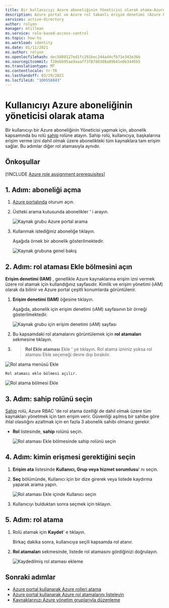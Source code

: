 ```yaml
---
title: Bir kullanıcıyı Azure aboneliğinin Yöneticisi olarak atama-Azure RBAC
description: Azure portal ve Azure rol tabanlı erişim denetimi (Azure RBAC) kullanarak bir kullanıcıyı Azure aboneliğinin Yöneticisi yapma hakkında bilgi edinin.
services: active-directory
author: rolyon
manager: mtillman
ms.service: role-based-access-control
ms.topic: how-to
ms.workload: identity
ms.date: 01/11/2021
ms.author: rolyon
ms.openlocfilehash: dec5888127ed1fc291bec244a44cfb71e343e3bb
ms.sourcegitcommit: f28ebb95ae9aaaff3f87d8388a09b41e0b3445b5
ms.translationtype: MT
ms.contentlocale: tr-TR
ms.lasthandoff: 03/29/2021
ms.locfileid: "100556843"
---
```

# <a name="assign-a-user-as-an-administrator-of-an-azure-subscription"></a>Kullanıcıyı Azure aboneliğinin yöneticisi olarak atama

Bir kullanıcıyı bir Azure aboneliğinin Yöneticisi yapmak için, abonelik kapsamında bu rolü [sahip](built-in-roles.md#owner) rolüne atayın. Sahip rolü, kullanıcıya, başkalarına erişim verme izni dahil olmak üzere abonelikteki tüm kaynaklara tam erişim sağlar. Bu adımlar diğer rol atamasıyla aynıdır.

## <a name="prerequisites"></a>Önkoşullar

[!INCLUDE [Azure role assignment prerequisites](../../includes/role-based-access-control/prerequisites-role-assignments.md)]

## <a name="step-1-open-the-subscription"></a>1. Adım: aboneliği açma

1. [Azure portalında](https://portal.azure.com) oturum açın.

1. Üstteki arama kutusunda abonelikler ' i arayın.

    ![Kaynak grubu Azure portal arama](./media/shared/sub-portal-search.png)

1. Kullanmak istediğiniz aboneliğe tıklayın.

    Aşağıda örnek bir abonelik gösterilmektedir.

    ![Kaynak grubuna genel bakış](./media/shared/sub-overview.png)

## <a name="step-2-open-the-add-role-assignment-pane"></a>2. Adım: rol ataması Ekle bölmesini açın

**Erişim denetimi (IAM)** , genellikle Azure kaynaklarına erişim izni vermek üzere rol atamak için kullandığınız sayfasıdır. Kimlik ve erişim yönetimi (ıAM) olarak da bilinir ve Azure portal çeşitli konumlarda görüntülenir.

1. **Erişim denetimi (IAM)** öğesine tıklayın.

    Aşağıda, abonelik için erişim denetimi (ıAM) sayfasının bir örneği gösterilmektedir.

    ![Kaynak grubu için erişim denetimi (ıAM) sayfası](./media/shared/sub-access-control.png)

1. Bu kapsamdaki rol atamalarını görüntülemek için **rol atamaları** sekmesine tıklayın.

1.   >  **Rol Ekle ataması** Ekle ' ye tıklayın.
   Rol atama izniniz yoksa rol ataması Ekle seçeneği devre dışı bırakılır.

   ![Rol atama menüsü Ekle](./media/shared/add-role-assignment-menu.png)

    Rol ataması ekle bölmesi açılır.

   ![Rol atama bölmesi Ekle](./media/shared/add-role-assignment.png)

## <a name="step-3-select-the-owner-role"></a>3. Adım: sahip rolünü seçin

[Sahip](built-in-roles.md#owner) rolü, Azure RBAC 'de rol atama özelliği de dahil olmak üzere tüm kaynakları yönetmek için tam erişim verir. Güvenliği aşılmış bir sahibe göre ihlal olasılığını azaltmak için en fazla 3 abonelik sahibi olmanız gerekir.

- **Rol** listesinde, **sahip** rolünü seçin.

   ![Rol ataması Ekle bölmesinde sahip rolünü seçin](./media/role-assignments-portal-subscription-admin/add-role-assignment-role-owner.png)

## <a name="step-4-select-who-needs-access"></a>4. Adım: kimin erişmesi gerektiğini seçin

1. **Erişim ata** listesinde **Kullanıcı, Grup veya hizmet sorumlusu**' nı seçin.

1. **Seç** bölümünde, Kullanıcı için bir dize girerek veya listede kaydırma yaparak arama yapın.

   ![Rol ataması Ekle içinde Kullanıcı seçin](./media/role-assignments-portal-subscription-admin/add-role-assignment-user-admin.png)

1. Kullanıcıyı bulduktan sonra seçmek için tıklayın.

## <a name="step-5-assign-role"></a>5. Adım: rol atama

1. Rolü atamak için **Kaydet**' e tıklayın.

   Birkaç dakika sonra, kullanıcıya seçili kapsamda rol atanır.

1. **Rol atamaları** sekmesinde, listede rol atamasını gördiğinizi doğrulayın.

    ![Kaydedilmiş rol ataması ekleme](./media/role-assignments-portal-subscription-admin/sub-role-assignments-owner.png)

## <a name="next-steps"></a>Sonraki adımlar

- [Azure portal kullanarak Azure rolleri atama](role-assignments-portal.md)
- [Azure portal kullanarak Azure rol atamalarını listeleyin](role-assignments-list-portal.md)
- [Kaynaklarınızı Azure yönetim gruplarıyla düzenleme](../governance/management-groups/overview.md)
